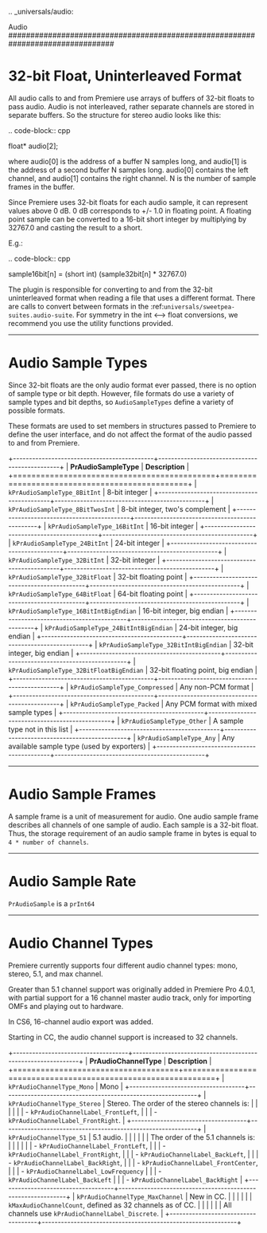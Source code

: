 .. _universals/audio:

Audio
################################################################################

32-bit Float, Uninterleaved Format
================================================================================

All audio calls to and from Premiere use arrays of buffers of 32-bit floats to pass audio. Audio is not interleaved, rather separate channels are stored in separate buffers. So the structure for stereo audio looks like this:

.. code-block:: cpp

  float* audio[2];

where audio[0] is the address of a buffer N samples long, and audio[1] is the address of a second buffer N samples long. audio[0] contains the left channel, and audio[1] contains the right channel. N is the number of sample frames in the buffer.

Since Premiere uses 32-bit floats for each audio sample, it can represent values above 0 dB. 0 dB corresponds to +/- 1.0 in floating point. A floating point sample can be converted to a 16-bit short integer by multiplying by 32767.0 and casting the result to a short.

E.g.:

.. code-block:: cpp

  sample16bit[n] = (short int) (sample32bit[n] * 32767.0)

The plugin is responsible for converting to and from the 32-bit uninterleaved format when reading a file that uses a different format. There are calls to convert between formats in the :ref:`universals/sweetpea-suites.audio-suite`. For symmetry in the int <--> float conversions, we recommend you use the utility functions provided.

----

Audio Sample Types
================================================================================

Since 32-bit floats are the only audio format ever passed, there is no option of sample type or bit depth. However, file formats do use a variety of sample types and bit depths, so ``AudioSampleTypes`` define a variety of possible formats.

These formats are used to set members in structures passed to Premiere to define the user interface, and do not affect the format of the audio passed to and from Premiere.

+--------------------------------------------+-----------------------------------------------+
|           **PrAudioSampleType**            |                **Description**                |
+============================================+===============================================+
| ``kPrAudioSampleType_8BitInt``             | 8-bit integer                                 |
+--------------------------------------------+-----------------------------------------------+
| ``kPrAudioSampleType_8BitTwosInt``         | 8-bit integer, two's complement               |
+--------------------------------------------+-----------------------------------------------+
| ``kPrAudioSampleType_16BitInt``            | 16-bit integer                                |
+--------------------------------------------+-----------------------------------------------+
| ``kPrAudioSampleType_24BitInt``            | 24-bit integer                                |
+--------------------------------------------+-----------------------------------------------+
| ``kPrAudioSampleType_32BitInt``            | 32-bit integer                                |
+--------------------------------------------+-----------------------------------------------+
| ``kPrAudioSampleType_32BitFloat``          | 32-bit floating point                         |
+--------------------------------------------+-----------------------------------------------+
| ``kPrAudioSampleType_64BitFloat``          | 64-bit floating point                         |
+--------------------------------------------+-----------------------------------------------+
| ``kPrAudioSampleType_16BitIntBigEndian``   | 16-bit integer, big endian                    |
+--------------------------------------------+-----------------------------------------------+
| ``kPrAudioSampleType_24BitIntBigEndian``   | 24-bit integer, big endian                    |
+--------------------------------------------+-----------------------------------------------+
| ``kPrAudioSampleType_32BitIntBigEndian``   | 32-bit integer, big endian                    |
+--------------------------------------------+-----------------------------------------------+
| ``kPrAudioSampleType_32BitFloatBigEndian`` | 32-bit floating point, big endian             |
+--------------------------------------------+-----------------------------------------------+
| ``kPrAudioSampleType_Compressed``          | Any non-PCM format                            |
+--------------------------------------------+-----------------------------------------------+
| ``kPrAudioSampleType_Packed``              | Any PCM format with mixed sample types        |
+--------------------------------------------+-----------------------------------------------+
| ``kPrAudioSampleType_Other``               | A sample type not in this list                |
+--------------------------------------------+-----------------------------------------------+
| ``kPrAudioSampleType_Any``                 | Any available sample type (used by exporters) |
+--------------------------------------------+-----------------------------------------------+

----

Audio Sample Frames
================================================================================

A sample frame is a unit of measurement for audio. One audio sample frame describes all channels of one sample of audio. Each sample is a 32-bit float. Thus, the storage requirement of an audio sample frame in bytes is equal to ``4 * number of channels``.

----

Audio Sample Rate
================================================================================

``PrAudioSample`` is a ``prInt64``

----

Audio Channel Types
================================================================================

Premiere currently supports four different audio channel types: mono, stereo, 5.1, and max channel.

Greater than 5.1 channel support was originally added in Premiere Pro 4.0.1, with partial support for a 16 channel master audio track, only for importing OMFs and playing out to hardware.

In CS6, 16-channel audio export was added.

Starting in CC, the audio channel support is increased to 32 channels.

+------------------------------------+-------------------------------------------------------------+
|       **PrAudioChannelType**       |                       **Description**                       |
+====================================+=============================================================+
| ``kPrAudioChannelType_Mono``       | Mono                                                        |
+------------------------------------+-------------------------------------------------------------+
| ``kPrAudioChannelType_Stereo``     | Stereo. The order of the stereo channels is:                |
|                                    |                                                             |
|                                    | - ``kPrAudioChannelLabel_FrontLeft``,                       |
|                                    | - ``kPrAudioChannelLabel_FrontRight``.                      |
+------------------------------------+-------------------------------------------------------------+
| ``kPrAudioChannelType_51``         | 5.1 audio.                                                  |
|                                    |                                                             |
|                                    | The order of the 5.1 channels is:                           |
|                                    |                                                             |
|                                    | - ``kPrAudioChannelLabel_FrontLeft``,                       |
|                                    | - ``kPrAudioChannelLabel_FrontRight``,                      |
|                                    | - ``kPrAudioChannelLabel_BackLeft``,                        |
|                                    | - ``kPrAudioChannelLabel_BackRight``,                       |
|                                    | - ``kPrAudioChannelLabel_FrontCenter``,                     |
|                                    | - ``kPrAudioChannelLabel_LowFrequency``                     |
|                                    | - ``kPrAudioChannelLabel_BackLeft``                         |
|                                    | - ``kPrAudioChannelLabel_BackRight``                        |
+------------------------------------+-------------------------------------------------------------+
| ``kPrAudioChannelType_MaxChannel`` | New in CC.                                                  |
|                                    |                                                             |
|                                    | ``kMaxAudioChannelCount``, defined as 32 channels as of CC. |
|                                    |                                                             |
|                                    | All channels use ``kPrAudioChannelLabel_Discrete``.         |
+------------------------------------+-------------------------------------------------------------+
